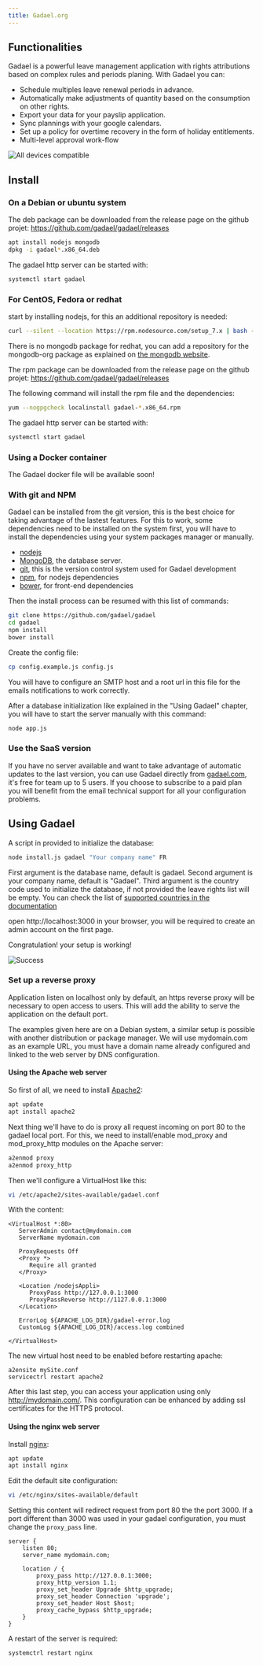 ```yaml
---
title: Gadael.org
---
```


## Functionalities

Gadael is a powerful leave management application with rights attributions based on complex rules and periods planing. With Gadael you can:
 * Schedule multiples leave renewal periods in advance.
 * Automatically make adjustments of quantity based on the consumption on other rights.
 * Export your data for your payslip application.
 * Sync plannings with your google calendars.
 * Set up a policy for overtime recovery in the form of holiday entitlements.
 * Multi-level approval work-flow


![All devices compatible](images/devices.png)


## Install

### On a Debian or ubuntu system


The deb package can be downloaded from the release page on the github projet:
https://github.com/gadael/gadael/releases

```bash
apt install nodejs mongodb
dpkg -i gadael*.x86_64.deb
```

The gadael http server can be started with:

```bash
systemctl start gadael
```

### For CentOS, Fedora or redhat

start by installing nodejs, for this an additional repository is needed:

```bash
curl --silent --location https://rpm.nodesource.com/setup_7.x | bash -
```

There is no mongodb package for redhat, you can add a repository for the mongodb-org package as explained on [the mongodb website](https://docs.mongodb.com/manual/tutorial/install-mongodb-on-red-hat/).

The rpm package can be downloaded from the release page on the github projet:
https://github.com/gadael/gadael/releases

The following command will install the rpm file and the dependencies:

```bash
yum --nogpgcheck localinstall gadael-*.x86_64.rpm
```

The gadael http server can be started with:

```bash
systemctl start gadael
```


### Using a Docker container

The Gadael docker file will be available soon!

### With git and NPM

Gadael can be installed from the git version, this is the best choice for taking advantage of the lastest features. For this to work, some dependencies need to be installed on the system first, you will have to install the dependencies using your system packages manager or manually.

* [nodejs](https://nodejs.org/)
* [MongoDB](https://www.mongodb.com/), the database server.
* [git](https://git-scm.com/), this is the version control system used for Gadael development
* [npm](https://www.npmjs.com/), for nodejs dependencies
* [bower](https://bower.io/), for front-end dependencies

Then the install process can be resumed with this list of commands:

```bash
git clone https://github.com/gadael/gadael
cd gadael
npm install
bower install
```

Create the config file:

```bash
cp config.example.js config.js
```

You will have to configure an SMTP host and a root url in this file for the emails notifications to work correctly.

After a database initialization like explained in the "Using Gadael" chapter, you will have to start the server manually with this command:

```bash
node app.js
```


### Use the SaaS version

If you have no server available and want to take advantage of automatic updates to the last version, you can use Gadael directly from [gadael.com](https://www.gadael.com/), it's free for team up to 5 users. If you choose to subscribe to a paid plan you will benefit from the email technical support for all your configuration problems.

## Using Gadael



A script in provided to initialize the database:

```bash
node install.js gadael "Your company name" FR
```
First argument is the database name, default is gadael.
Second argument is your company name, default is "Gadael".
Third argument is the country code used to initialize the database, if not provided the leave rights list will be empty. You can check the list of [supported countries in the documentation](https://www.gadael.com/en/docs/version-master/008-the-countries.html)


open http://localhost:3000 in your browser, you will be required to create an admin account on the first page.

Congratulation! your setup is working!

![Success](images/success.jpg)

### Set up a reverse proxy

Application listen on localhost only by default, an https reverse proxy will be necessary to open access to users. This will add the ability to serve the application on the default port.

The examples given here are on a Debian system, a similar setup is possible with another distribution or package manager. We will use mydomain.com as an example URL, you must have a domain name already configured and linked to the web server by DNS configuration.


#### Using the Apache web server


So first of all, we need to install [Apache2](https://httpd.apache.org/):

```bash
apt update
apt install apache2
```

Next thing we'll have to do is proxy all request incoming on port 80 to the gadael local port. For this, we need to install/enable mod_proxy and mod_proxy_http modules on the Apache server:

```bash
a2enmod proxy
a2enmod proxy_http
```
Then we'll configure a VirtualHost like this:

```bash
vi /etc/apache2/sites-available/gadael.conf
```

With the content:

```
<VirtualHost *:80>
   ServerAdmin contact@mydomain.com
   ServerName mydomain.com

   ProxyRequests Off
   <Proxy *>
      Require all granted
   </Proxy>

   <Location /nodejsAppli>
      ProxyPass http://127.0.0.1:3000
      ProxyPassReverse http://1127.0.0.1:3000
   </Location>

   ErrorLog ${APACHE_LOG_DIR}/gadael-error.log
   CustomLog ${APACHE_LOG_DIR}/access.log combined

</VirtualHost>
```

The new virtual host need to be enabled before restarting apache:

```
a2ensite mySite.conf
servicectrl restart apache2
```

After this last step, you can access your application using only http://mydomain.com/. This configuration can be enhanced by adding ssl certificates for the HTTPS protocol.

#### Using the nginx web server

Install [nginx](https://nginx.org/en/):

```bash
apt update
apt install nginx
```
Edit the default site configuration:

```bash
vi /etc/nginx/sites-available/default
```

Setting this content will redirect request from port 80 the the port 3000. If a port different than 3000 was used in your gadael configuration, you must change the `proxy_pass` line.

```
server {
    listen 80;
    server_name mydomain.com;

    location / {
        proxy_pass http://127.0.0.1:3000;
        proxy_http_version 1.1;
        proxy_set_header Upgrade $http_upgrade;
        proxy_set_header Connection 'upgrade';
        proxy_set_header Host $host;
        proxy_cache_bypass $http_upgrade;
    }
}
```

A restart of the server is required:

```bash
systemctrl restart nginx
```
